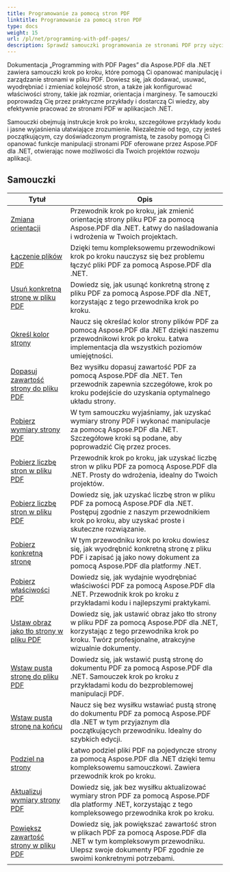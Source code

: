 ```yaml
---
title: Programowanie za pomocą stron PDF
linktitle: Programowanie za pomocą stron PDF
type: docs
weight: 15
url: /pl/net/programming-with-pdf-pages/
description: Sprawdź samouczki programowania ze stronami PDF przy użyciu Aspose.PDF dla .NET. Dowiedz się, jak manipulować i dostosowywać strony plików PDF.
---
```

Dokumentacja „Programming with PDF Pages” dla Aspose.PDF dla .NET zawiera samouczki krok po kroku, które pomogą Ci opanować manipulację i zarządzanie stronami w pliku PDF. Dowiesz się, jak dodawać, usuwać, wyodrębniać i zmieniać kolejność stron, a także jak konfigurować właściwości strony, takie jak rozmiar, orientacja i marginesy. Te samouczki poprowadzą Cię przez praktyczne przykłady i dostarczą Ci wiedzy, aby efektywnie pracować ze stronami PDF w aplikacjach .NET.

Samouczki obejmują instrukcje krok po kroku, szczegółowe przykłady kodu i jasne wyjaśnienia ułatwiające zrozumienie. Niezależnie od tego, czy jesteś początkującym, czy doświadczonym programistą, te zasoby pomogą Ci opanować funkcje manipulacji stronami PDF oferowane przez Aspose.PDF dla .NET, otwierając nowe możliwości dla Twoich projektów rozwoju aplikacji.

## Samouczki
| Tytuł | Opis |
| --- | --- | 
| [Zmiana orientacji](./change-orientation/) | Przewodnik krok po kroku, jak zmienić orientację strony pliku PDF za pomocą Aspose.PDF dla .NET. Łatwy do naśladowania i wdrożenia w Twoich projektach. |  
| [Łączenie plików PDF](./concatenate-pdf-files/) | Dzięki temu kompleksowemu przewodnikowi krok po kroku nauczysz się bez problemu łączyć pliki PDF za pomocą Aspose.PDF dla .NET. |  
| [Usuń konkretną stronę w pliku PDF](./delete-particular-page/) | Dowiedz się, jak usunąć konkretną stronę z pliku PDF za pomocą Aspose.PDF dla .NET, korzystając z tego przewodnika krok po kroku. |  
| [Określ kolor strony](./determine-page-color/) | Naucz się określać kolor strony plików PDF za pomocą Aspose.PDF dla .NET dzięki naszemu przewodnikowi krok po kroku. Łatwa implementacja dla wszystkich poziomów umiejętności. |  
| [Dopasuj zawartość strony do pliku PDF](./fit-page-contents/) | Bez wysiłku dopasuj zawartość PDF za pomocą Aspose.PDF dla .NET. Ten przewodnik zapewnia szczegółowe, krok po kroku podejście do uzyskania optymalnego układu strony. |  
| [Pobierz wymiary strony PDF](./get-dimensions/) | W tym samouczku wyjaśniamy, jak uzyskać wymiary strony PDF i wykonać manipulacje za pomocą Aspose.PDF dla .NET. Szczegółowe kroki są podane, aby poprowadzić Cię przez proces. |  
| [Pobierz liczbę stron w pliku PDF](./get-number-of-pages/) | Przewodnik krok po kroku, jak uzyskać liczbę stron w pliku PDF za pomocą Aspose.PDF dla .NET. Prosty do wdrożenia, idealny do Twoich projektów. |  
| [Pobierz liczbę stron w pliku PDF](./get-page-count/) | Dowiedz się, jak uzyskać liczbę stron w pliku PDF za pomocą Aspose.PDF dla .NET. Postępuj zgodnie z naszym przewodnikiem krok po kroku, aby uzyskać proste i skuteczne rozwiązanie. |  
| [Pobierz konkretną stronę](./get-particular-page/) | W tym przewodniku krok po kroku dowiesz się, jak wyodrębnić konkretną stronę z pliku PDF i zapisać ją jako nowy dokument za pomocą Aspose.PDF dla platformy .NET. |  
| [Pobierz właściwości PDF](./get-properties/) | Dowiedz się, jak wydajnie wyodrębniać właściwości PDF za pomocą Aspose.PDF dla .NET. Przewodnik krok po kroku z przykładami kodu i najlepszymi praktykami. |  
| [Ustaw obraz jako tło strony w pliku PDF](./image-as-background/) | Dowiedz się, jak ustawić obraz jako tło strony w pliku PDF za pomocą Aspose.PDF dla .NET, korzystając z tego przewodnika krok po kroku. Twórz profesjonalne, atrakcyjne wizualnie dokumenty. |  
| [Wstaw pustą stronę do pliku PDF](./insert-empty-page/) | Dowiedz się, jak wstawić pustą stronę do dokumentu PDF za pomocą Aspose.PDF dla .NET. Samouczek krok po kroku z przykładami kodu do bezproblemowej manipulacji PDF. |  
| [Wstaw pustą stronę na końcu](./insert-empty-page-at-end/) | Naucz się bez wysiłku wstawiać pustą stronę do dokumentu PDF za pomocą Aspose.PDF dla .NET w tym przyjaznym dla początkujących przewodniku. Idealny do szybkich edycji. |  
| [Podziel na strony](./split-to-pages/) | Łatwo podziel pliki PDF na pojedyncze strony za pomocą Aspose.PDF dla .NET dzięki temu kompleksowemu samouczkowi. Zawiera przewodnik krok po kroku. |  
| [Aktualizuj wymiary strony PDF](./update-dimensions/) | Dowiedz się, jak bez wysiłku aktualizować wymiary stron PDF za pomocą Aspose.PDF dla platformy .NET, korzystając z tego kompleksowego przewodnika krok po kroku. |  
| [Powiększ zawartość strony w pliku PDF](./zoom-to-page-contents/) | Dowiedz się, jak powiększać zawartość stron w plikach PDF za pomocą Aspose.PDF dla .NET w tym kompleksowym przewodniku. Ulepsz swoje dokumenty PDF zgodnie ze swoimi konkretnymi potrzebami. |  